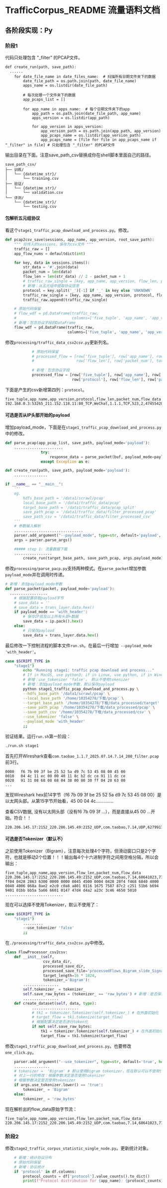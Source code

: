 # TrafficCorpus_README 流量语料文档

## 各阶段实现：Py

### 阶段1

代码只处理包含 "_filter" 的PCAP文件。

```
def create_run(path, save_path):
  ......
    for date_file_name in date_files_name:  # 扫描所有日期文件夹下的数据
        date_file_path = os.path.join(path, date_file_name)
        apps_name = os.listdir(date_file_path)

        # 每次处理一个文件夹下的数据
        app_pcaps_list = []

        for app_name in apps_name:  # 每个日期文件夹下的app
            app_path = os.path.join(date_file_path, app_name)
            apps_version = os.listdir(app_path)

            for app_version in apps_version:
                app_version_path = os.path.join(app_path, app_version)
                app_pcaps_name = os.listdir(app_version_path)
                app_pcaps_name = [file for file in app_pcaps_name if "_filter" in file] # 只处理包含 "_filter" 的PCAP文件
```

输出目录在下面。注意save_path_csv替换成你在shell脚本里面自己的路径。

```
save_path_csv/
├── 训练/
│   └── {datetime_str}/
│       └── training.csv
├── 验证/
│   └── {datetime_str}/
│       └── validation.csv
└── 评测/
    └── {datetime_str}/
        └── testing.csv
```

#### 包解析五元组协议

看这个`stage1_traffic_pcap_download_and_process.py`。修改。

```python
def pcap2csv_save(sessions, app_name, app_version, root_save_path):
    """ 将传入的sessions，保存为csv文件 """
    traffic_raw = []
    app_flow_nums = defaultdict(int)

    for key, data in sessions.items():
        str_data = '#'.join(data)
        packet_num = len(data)
        flow_len = len(str_data) // 2 - packet_num + 1
        # traffic_raw_single = [key, app_name, app_version, flow_len, packet_num, str_data]         # 原始代码保留
        # 新增：从五元组中提取协议信息   
        protocol = key.split('_')[-1] if '_' in key else 'UNKNOWN'
        traffic_raw_single = [key, app_name, app_version, protocol, flow_len, packet_num, str_data]
        traffic_raw.append(traffic_raw_single)

    # 原始代码保留
    # flow_wdf = pd.DataFrame(traffic_raw,
    #                         columns=['five_tuple', 'app_name', 'app_version', 'flow_len', 'packet_num', 'flow_data'])
    # 新增：包含协议字段的DataFrame
    flow_wdf = pd.DataFrame(traffic_raw,
                            columns=['five_tuple', 'app_name', 'app_version', 'protocol', 'flow_len', 'packet_num', 'flow_data'])
```

修改`processing/traffic_data_csv2csv.py`更新列名。

```python
            # 原始代码保留
            # processed_flow = [row['five_tuple'], row['app_name'], row['app_version'],
            #                   row['flow_len'], row['packet_num'], target_flow]
            
            # 新增：包含协议字段
            processed_flow = [row['five_tuple'], row['app_name'], row['app_version'],
                              row['protocol'], row['flow_len'], row['packet_num'], target_flow]
```

下面是产生的csv新增第四列：`protocol`。

```
five_tuple,app_name,app_version,protocol,flow_len,packet_num,flow_data
192.168.0.3:53265_211.152.118.11:80_TCP,WeChat,1.1.1,TCP,523,2,474554202f76332f6c6973743f6469643d62313033643635303166333162333666313934313634663935323563303631343362
```

#### 可选是否从IP头部开始的payload

增加payload_mode，下面是在`stage1_traffic_pcap_download_and_process.py`中的修改。

```python
def parse_pcap(app_pcap_list, save_path, payload_mode='payload'):
    ......................
                try:
                    response_data = parse_packet(buf, payload_mode=payload_mode)
                except Exception as e:

def create_run(path, save_path, payload_mode='payload'):
    ...............

if __name__ == "__main__":
    '''
    eg.
        hdfs_base_path = '/data1/scrawl/pcap'
        local_base_path = '/data1/traffic_data/pcap'
        target_base_path = '/data1/traffic_data/pcap_split'
        save_path_pcap = '/data1/traffic_data/filter_processed_pcap'
        save_path_csv = '/data1/traffic_data/filter_processed_csv'
    '''
    # 参数输入解析
    ...............................
    parser.add_argument("--payload_mode", type=str, default='payload', help="payload保存模式: payload(只保存payload) 或 with_header(保存带头部的payload)")
    args = parser.parse_args()

    ##### step 1: 流量数据下载
    .................
        create_run(target_base_path, save_path_pcap, args.payload_mode)
```

修改`processing/parse_pacp.py`支持两种模式。在`parse_packet`增加参数`payload_mode`并在调用时传递。

```python
# 新增：添加payload_mode参数
def parse_packet(packet, payload_mode='payload'):
  .................
    # 根据配置获取payload字节
    # save_data = ''
    # save_data = trans_layer.data.hex()
    if payload_mode == 'with_header':
        # 保存IP层及以上所有头部+数据
        save_data = ip.pack().hex()
    else:
        # 只保存payload
        save_data = trans_layer.data.hex()
```

最后修改一下控制流程的脚本文件`run.sh`。在最后一行增加` --payload_mode 'with_header'`。

```bash
case $SCRIPT_TYPE in
    "stage1")
        echo "Running stage1: traffic pcap download and process..."
        # If in MacOS, use python3; if in Linux, use python, if in Windows, use python.
        # 新增：use_tokenizer 'false'， 默认不使用tokenizer
        # 新增：添加payload_mode参数，默认保存payload
        python stage1_traffic_pcap_download_and_process.py \
        --hdfs_base_path '/data1/scrawl/pcap' \
        --local_base_path '/home/10354278/下载/pcap' \
        --target_base_path '/home/10354278/下载/data_processed/target' \
        --save_path_pcap '/home/10354278/下载/data_processed/pcap' \
        --save_path_csv '/home/10354278/下载/data_processed/csv' \
        --use_tokenizer 'false' \
        --payload_mode 'with_header'
        ;;
```

验证结果。运行`run.sh`第一阶段：

```bash
./run.sh stage1
```

首先打开Wireshark查看`com.taobao_1.1.7_2025.07.14.7.14_200_filter.pcap`前3行。

```
0000   f6 7b 09 3f be 25 52 5a d9 7c 53 45 08 00 45 00
0010   04 4c 11 ec 00 00 40 11 8c b2 dc ce 91 11 dc ce
0020   91 31 08 68 08 68 04 38 00 00 30 ff 04 28 63 00
...
```

发现Wireshark hex前14字节（f6 7b 09 3f be 25 52 5a d9 7c 53 45 08 00）是以太网头部。从第15字节开始看，45 00 04 4c..............

查看CSV数据, 没有以太网头部（没有f6 7b 09 3f ...），而是直接从45 00 ...开始。符合！！

```
220.206.145.17:2152_220.206.145.49:2152_UDP,com.taobao,7.14,UDP,62799179,77077,4500044c11ec000040118cb2................
```

#### 可选是否Tokenizer（默认不）

之前使用Tokenizer（Bigram），注意每次处理4个字符，但滑动窗口只是2个字符，也就是移动2个位置！！！输出每4个十六进制字符之间用空格分隔，所以会输出：

```
five_tuple,app_name,app_version,flow_len,packet_num,flow_data
220.206.145.17:2152_220.206.145.49:2152_UDP,com.taobao,7.14,60641023,77077,30ff ff04 0428 2863 6300 0000 0000 0045 4500 0004 0428 28f4 f468 6840 4000 0040 4006 068a 8ae2 e2c0 c0a8 a801 0116 1675 7587 87c2 c251 51b6 b694 9401 01bb bb5a 5a66 6601 0147 47d4 d4a2 a23c 3c46 4650 5010 ..........................
```

现在可以选择不使用Tokenizer，默认不使用了：

```bash
case $SCRIPT_TYPE in
    "stage1")
        .........
        --use_tokenizer 'false'
        ;;
```

在`./processing/traffic_data_csv2csv.py`中修改。

```python
class FlowProcessor_csv2csv:
    def __init__(self,
                 csv_data_dir,
                 processed_save_dir,
                 processed_save_file='processedFlows_Bigram_slide_Signaling.csv',
                 target_length=16 * 1024,
                 tokenizer_='Bigram'):
        ................
        self.tokenizer_ = tokenizer_
        self.save_raw_bytes = (tokenizer_ == 'raw_bytes') # 新增：是否保存原始字节流
        ................
    def create_dataset(self, data, type):   
            .....................
            # tk1 = tokenizer.Tokenizer(self.tokenizer_) # 在外面初始化
            # target_flow = tk1.tokenize(target_flow)
            # 根据配置决定是否进行token化
            if not self.save_raw_bytes:
                tk1 = tokenizer.Tokenizer(self.tokenizer_) # 在外面初始化
                target_flow = tk1.tokenize(target_flow)
```

修改`stage1_traffic_pcap_download_and_process.py`。也要修改`one_click.py`。

```python
    parser.add_argument("--use_tokenizer", type=str, default='true', help="是否使用tokenizer (true/false)")
    ................
    # tokenizer =  'Bigram' # 默认使用Bigram tokenizer，现在默认可以不使用tokenizer，在run.sh中设置 --use_tokenizer 'false'。
    # 对上一行的修改：根据参数决定是否使用tokenizer
    # 根据参数决定是否使用tokenizer
    if args.use_tokenizer.lower() == 'true':
        tokenizer_ = 'Bigram'
    else:
        tokenizer_ = 'raw_bytes'
```

现在解析出的flow_data原始字节流：

```
five_tuple,app_name,app_version,flow_len,packet_num,flow_data
220.206.145.17:2152_220.206.145.49:2152_UDP,com.taobao,7.14,60641023,77077,30ff04286300000045000428f468400040068ae2c0a801167587c25.....................
```

### 阶段2

修改`stage2_traffic_corpus_statistic_single_node.py`。更新统计对象。

```python
    # 新增：统计协议分布
    # 原始代码保留
    # 新增：协议统计
    if 'protocol' in df.columns:
        protocol_counts = df['protocol'].value_counts().to_dict()
        print(f"Protocol distribution for {app_name}: {protocol_counts}")
```